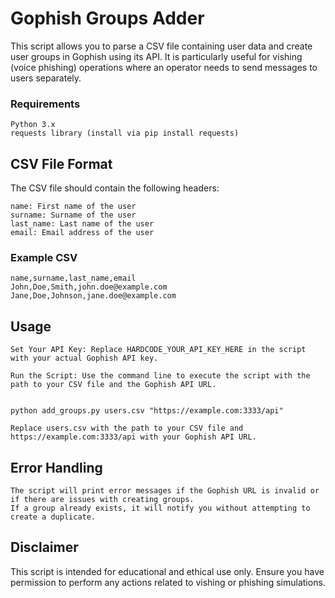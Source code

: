 # Gophish Groups Adder

This script allows you to parse a CSV file containing user data and create user groups in Gophish using its API. It is particularly useful for vishing (voice phishing) operations where an operator needs to send messages to users separately.

### Requirements

    Python 3.x
    requests library (install via pip install requests)

## CSV File Format

The CSV file should contain the following headers:

    name: First name of the user
    surname: Surname of the user
    last_name: Last name of the user
    email: Email address of the user

### Example CSV

```csv
name,surname,last_name,email
John,Doe,Smith,john.doe@example.com
Jane,Doe,Johnson,jane.doe@example.com
```
## Usage

    Set Your API Key: Replace HARDCODE_YOUR_API_KEY_HERE in the script with your actual Gophish API key.

    Run the Script: Use the command line to execute the script with the path to your CSV file and the Gophish API URL.


    python add_groups.py users.csv "https://example.com:3333/api"

    Replace users.csv with the path to your CSV file and https://example.com:3333/api with your Gophish API URL.

## Error Handling

    The script will print error messages if the Gophish URL is invalid or if there are issues with creating groups.
    If a group already exists, it will notify you without attempting to create a duplicate.


## Disclaimer

This script is intended for educational and ethical use only. Ensure you have permission to perform any actions related to vishing or phishing simulations.
